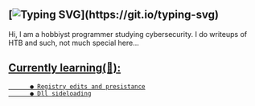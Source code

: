 ## [![Typing SVG](https://readme-typing-svg.demolab.com?font=Fira+Code&duration=3000&pause=500&color=EFF7D9&background=7F71FF22&vCenter=true&width=500&height=45&lines=Bizzi!;Amature+Malware-dev+and+Red-Teamer...)](https://git.io/typing-svg)

Hi, I am a hobbiyst programmer studying cybersecurity. 
I do writeups of HTB and such, not much special here...

<a href="https://live.staticflickr.com/1560/23914858783_2ca7e6fdd6_b.jpg">

## **Currently learning(📖)**:
          ● Registry edits and presistance
          ● Dll sideloading
